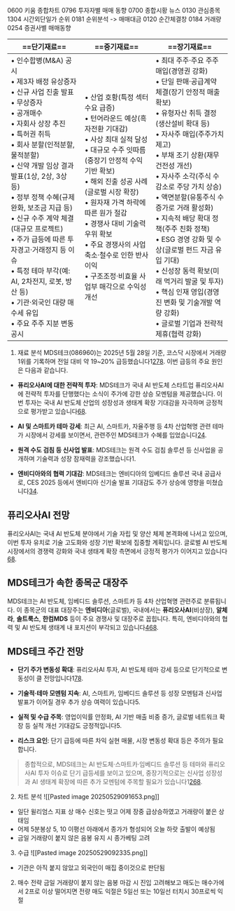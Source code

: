 0600 키움 종합차트
0796 투자자별 매매 동향
0700 종합시황 뉴스
0130 관심종목
1304 시간외단일가 순위
0181 순위분석 -> 매매대금
0120 순간체결창
0184 거래량
0254 증권사별 매매동향

| ==**단기재료**==                                                                                                                                                                                                                                                                                                                                                | ==**중기재료**==                                                                                                                                                                                                                                            | ==**장기재료**==                                                                                                                                                                                                                                                                                                                                                                      |
| ----------------------------------------------------------------------------------------------------------------------------------------------------------------------------------------------------------------------------------------------------------------------------------------------------------------------------------------------------------- | ------------------------------------------------------------------------------------------------------------------------------------------------------------------------------------------------------------------------------------------------------- | --------------------------------------------------------------------------------------------------------------------------------------------------------------------------------------------------------------------------------------------------------------------------------------------------------------------------------------------------------------------------------- |
| • 인수합병(M&A) 공시  <br>• 제3자 배정 유상증자  <br>• 신규 사업 진출 발표  <br>• 무상증자  <br>• 공개매수  <br>• 자회사 상장 추진  <br>• 특허권 취득  <br>• 회사 분할(인적분할, 물적분할)  <br>• 신약 개발 임상 결과 발표(1상, 2상, 3상 등)  <br>• 정부 정책 수혜(규제 완화, 보조금 지급 등)  <br>• 신규 수주 계약 체결(대규모 프로젝트)  <br>• 주가 급등에 따른 투자경고·거래정지 등 이슈  <br>• 특정 테마 부각(예: AI, 2차전지, 로봇, 방산 등)  <br>• 기관·외국인 대량 매수세 유입  <br>• 주요 주주 지분 변동 공시 | • 산업 호황(특정 섹터 수요 급증)  <br>• 턴어라운드 예상(흑자전환 기대감)  <br>• 사상 최대 실적 달성  <br>• 대규모 수주 잇따름(중장기 안정적 수익 기반 확보)  <br>• 해외 진출 성공 사례(글로벌 시장 확장)  <br>• 원자재 가격 하락에 따른 원가 절감  <br>• 경쟁사 대비 기술력 우위 확보  <br>• 주요 경쟁사의 사업 축소·철수로 인한 반사이익  <br>• 구조조정·비효율 사업부 매각으로 수익성 개선 | • 최대 주주·주요 주주 매입(경영권 강화)  <br>• 단일 판매·공급계약 체결(장기 안정적 매출 확보)  <br>• 유형자산 취득 결정(생산설비 확대 등)  <br>• 자사주 매입(주주가치 제고)  <br>• 부채 조기 상환(재무건전성 개선)  <br>• 자사주 소각(주식 수 감소로 주당 가치 상승)  <br>• 액면분할(유통주식 수 증가로 거래 활성화)  <br>• 지속적 배당 확대 정책(주주 친화 정책)  <br>• ESG 경영 강화 및 수상(글로벌 펀드 자금 유입 기대)  <br>• 신성장 동력 확보(미래 먹거리 발굴 및 투자)  <br>• 핵심 인재 영입(경영진 변화 및 기술개발 역량 강화)  <br>• 글로벌 기업과 전략적 제휴(협력 강화) |


1. 재료 분석
MDS테크(086960)는 2025년 5월 28일 기준, 코스닥 시장에서 거래량 1위를 기록하며 전일 대비 약 19~20% 급등했습니다1[2](https://www.mk.co.kr/news/stock/11328453)[7](https://www.seoul.co.kr/news/economy/2025/05/28/20250528500108)[8](https://www.asiae.co.kr/article/2025052814212586617). 이번 급등의 주요 원인은 다음과 같습니다.

- **퓨리오사AI에 대한 전략적 투자**: MDS테크가 국내 AI 반도체 스타트업 퓨리오사AI에 전략적 투자를 단행했다는 소식이 주가에 강한 상승 모멘텀을 제공했습니다. 이번 투자는 국내 AI 반도체 산업의 성장성과 생태계 확장 기대감을 자극하며 긍정적으로 평가받고 있습니다[6](https://www.metroseoul.co.kr/article/20250528500396)[8](https://www.asiae.co.kr/article/2025052814212586617).
    
- **AI 및 스마트카 테마 강세**: 최근 AI, 스마트카, 자율주행 등 4차 산업혁명 관련 테마가 시장에서 강세를 보이면서, 관련주인 MDS테크가 수혜를 입었습니다[2](https://www.mk.co.kr/news/stock/11328453)[4](https://blog.naver.com/yymkkc/223719859371).
    
- **원격 수도 검침 등 신사업 발표**: MDS테크는 원격 수도 검침 솔루션 등 신사업을 공개하며 기술력과 성장 잠재력을 강조했습니다1.
    
- **엔비디아와의 협력 기대감**: MDS테크는 엔비디아의 임베디드 솔루션 국내 공급사로, CES 2025 등에서 엔비디아 신기술 발표 기대감도 주가 상승에 영향을 미쳤습니다[3](https://www.widedaily.com/news/articleView.html?idxno=255817)[4](https://blog.naver.com/yymkkc/223719859371).

## 퓨리오사AI 전망

퓨리오사AI는 국내 AI 반도체 분야에서 기술 자립 및 양산 체제 본격화에 나서고 있으며, 이번 투자 유치로 기술 고도화와 성장 기반 확보에 집중할 계획입니다. 글로벌 AI 반도체 시장에서의 경쟁력 강화와 국내 생태계 확장 측면에서 긍정적 평가가 이어지고 있습니다[6](https://www.metroseoul.co.kr/article/20250528500396)[8](https://www.asiae.co.kr/article/2025052814212586617).

## MDS테크가 속한 종목군 대장주

MDS테크는 AI 반도체, 임베디드 솔루션, 스마트카 등 4차 산업혁명 관련주로 분류됩니다. 이 종목군의 대표 대장주는 **엔비디아**(글로벌), 국내에서는 **퓨리오사AI**(비상장), **알체라**, **솔트룩스**, **한컴MDS** 등이 주요 경쟁사 및 대장주로 꼽힙니다. 특히, 엔비디아와의 협력 및 AI 반도체 생태계 내 포지션이 부각되고 있습니다[4](https://blog.naver.com/yymkkc/223719859371)[6](https://www.metroseoul.co.kr/article/20250528500396)[8](https://www.asiae.co.kr/article/2025052814212586617).

## MDS테크 주간 전망

- **단기 주가 변동성 확대**: 퓨리오사AI 투자, AI 반도체 테마 강세 등으로 단기적으로 변동성이 클 전망입니다1[7](https://www.seoul.co.kr/news/economy/2025/05/28/20250528500108)[8](https://www.asiae.co.kr/article/2025052814212586617).
    
- **기술적·테마 모멘텀 지속**: AI, 스마트카, 임베디드 솔루션 등 성장 모멘텀과 신사업 발표가 이어질 경우 추가 상승 여력이 있습니다5.
    
- **실적 및 수급 주목**: 영업이익률 안정화, AI 기반 매출 비중 증가, 글로벌 네트워크 확장 등 실적 개선 기대감도 긍정적입니다5.
    
- **리스크 요인**: 단기 급등에 따른 차익 실현 매물, 시장 변동성 확대 등은 주의가 필요합니다.
    

> 종합적으로, MDS테크는 AI 반도체·스마트카·임베디드 솔루션 등 테마와 퓨리오사AI 투자 이슈로 단기 급등세를 보이고 있으며, 중장기적으로는 신사업 성장성과 AI 생태계 확장에 따른 추가 모멘텀에 주목할 필요가 있습니다1[2](https://www.mk.co.kr/news/stock/11328453)[6](https://www.metroseoul.co.kr/article/20250528500396)[8](https://www.asiae.co.kr/article/2025052814212586617).

2. 차트 분석
   ![[Pasted image 20250529091653.png]]
+ 일단 윌리엄스 지표 상 매수 신호는 떳고 어제 장중 급상승하였고 거래량이 붙은 상태임
+ 어제 5분봉상 5, 10 이평선 아래에서 종가가 형성되어 오늘 하랏 출발이 예상됨
+ 금일 거래량이 붙지 않은 음봉 유지 시 종가베팅 고려
3. 수급
![[Pasted image 20250529092335.png]]

+ 기관은 아직 붙지 않았고 외국인이 매집 중이것으로 판단됨

2. 매수 전략
금일 거래량이 붙지 않는 음봉 마감 시 진입 고려해보고
매도는 매수가에서 2프로 이상 떨어지면 전량 매도
익절은 5일선 또는 10일선 터치시 30프로씩 익절
